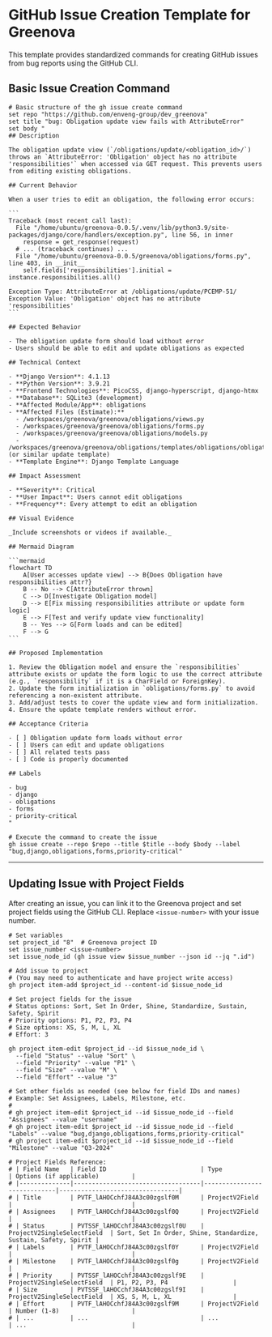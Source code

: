 # GitHub Issue Creation Template for Greenova

This template provides standardized commands for creating GitHub issues from
bug reports using the GitHub CLI.

## Basic Issue Creation Command

````fish
# Basic structure of the gh issue create command
set repo "https://github.com/enveng-group/dev_greenova"
set title "bug: Obligation update view fails with AttributeError"
set body "
## Description

The obligation update view (`/obligations/update/<obligation_id>/`) throws an `AttributeError: 'Obligation' object has no attribute 'responsibilities'` when accessed via GET request. This prevents users from editing existing obligations.

## Current Behavior

When a user tries to edit an obligation, the following error occurs:

```
Traceback (most recent call last):
  File "/home/ubuntu/greenova-0.0.5/.venv/lib/python3.9/site-packages/django/core/handlers/exception.py", line 56, in inner
    response = get_response(request)
  # ... (traceback continues) ...
  File "/home/ubuntu/greenova-0.0.5/greenova/obligations/forms.py", line 403, in __init__
    self.fields['responsibilities'].initial = instance.responsibilities.all()

Exception Type: AttributeError at /obligations/update/PCEMP-51/
Exception Value: 'Obligation' object has no attribute 'responsibilities'
```

## Expected Behavior

- The obligation update form should load without error
- Users should be able to edit and update obligations as expected

## Technical Context

- **Django Version**: 4.1.13
- **Python Version**: 3.9.21
- **Frontend Technologies**: PicoCSS, django-hyperscript, django-htmx
- **Database**: SQLite3 (development)
- **Affected Module/App**: obligations
- **Affected Files (Estimate):**
  - /workspaces/greenova/greenova/obligations/views.py
  - /workspaces/greenova/greenova/obligations/forms.py
  - /workspaces/greenova/greenova/obligations/models.py
  - /workspaces/greenova/greenova/obligations/templates/obligations/obligation_form.html (or similar update template)
- **Template Engine**: Django Template Language

## Impact Assessment

- **Severity**: Critical
- **User Impact**: Users cannot edit obligations
- **Frequency**: Every attempt to edit an obligation

## Visual Evidence

_Include screenshots or videos if available._

## Mermaid Diagram

```mermaid
flowchart TD
    A[User accesses update view] --> B{Does Obligation have responsibilities attr?}
    B -- No --> C[AttributeError thrown]
    C --> D[Investigate Obligation model]
    D --> E[Fix missing responsibilities attribute or update form logic]
    E --> F[Test and verify update view functionality]
    B -- Yes --> G[Form loads and can be edited]
    F --> G
```

## Proposed Implementation

1. Review the Obligation model and ensure the `responsibilities` attribute exists or update the form logic to use the correct attribute (e.g., `responsibility` if it is a CharField or ForeignKey).
2. Update the form initialization in `obligations/forms.py` to avoid referencing a non-existent attribute.
3. Add/adjust tests to cover the update view and form initialization.
4. Ensure the update template renders without error.

## Acceptance Criteria

- [ ] Obligation update form loads without error
- [ ] Users can edit and update obligations
- [ ] All related tests pass
- [ ] Code is properly documented

## Labels

- bug
- django
- obligations
- forms
- priority-critical
"

# Execute the command to create the issue
gh issue create --repo $repo --title $title --body $body --label "bug,django,obligations,forms,priority-critical"
````

---

## Updating Issue with Project Fields

After creating an issue, you can link it to the Greenova project and set
project fields using the GitHub CLI. Replace `<issue-number>` with your issue
number.

```fish
# Set variables
set project_id "8"  # Greenova project ID
set issue_number <issue-number>
set issue_node_id (gh issue view $issue_number --json id --jq ".id")

# Add issue to project
# (You may need to authenticate and have project write access)
gh project item-add $project_id --content-id $issue_node_id

# Set project fields for the issue
# Status options: Sort, Set In Order, Shine, Standardize, Sustain, Safety, Spirit
# Priority options: P1, P2, P3, P4
# Size options: XS, S, M, L, XL
# Effort: 3

gh project item-edit $project_id --id $issue_node_id \
  --field "Status" --value "Sort" \
  --field "Priority" --value "P1" \
  --field "Size" --value "M" \
  --field "Effort" --value "3"

# Set other fields as needed (see below for field IDs and names)
# Example: Set Assignees, Labels, Milestone, etc.
#
# gh project item-edit $project_id --id $issue_node_id --field "Assignees" --value "username"
# gh project item-edit $project_id --id $issue_node_id --field "Labels" --value "bug,django,obligations,forms,priority-critical"
# gh project item-edit $project_id --id $issue_node_id --field "Milestone" --value "Q3-2024"

# Project Fields Reference:
# | Field Name   | Field ID                          | Type                        | Options (if applicable)         |
# |--------------|-----------------------------------|-----------------------------|---------------------------------|
# | Title        | PVTF_lAHOCchfJ84A3c00zgslf0M      | ProjectV2Field              |                                 |
# | Assignees    | PVTF_lAHOCchfJ84A3c00zgslf0Q      | ProjectV2Field              |                                 |
# | Status       | PVTSSF_lAHOCchfJ84A3c00zgslf0U    | ProjectV2SingleSelectField  | Sort, Set In Order, Shine, Standardize, Sustain, Safety, Spirit |
# | Labels       | PVTF_lAHOCchfJ84A3c00zgslf0Y      | ProjectV2Field              |                                 |
# | Milestone    | PVTF_lAHOCchfJ84A3c00zgslf0g      | ProjectV2Field              |                                 |
# | Priority     | PVTSSF_lAHOCchfJ84A3c00zgslf9E    | ProjectV2SingleSelectField  | P1, P2, P3, P4                  |
# | Size         | PVTSSF_lAHOCchfJ84A3c00zgslf9I    | ProjectV2SingleSelectField  | XS, S, M, L, XL                 |
# | Effort       | PVTF_lAHOCchfJ84A3c00zgslf9M      | ProjectV2Field              | Number (1-8)                    |
# | ...          | ...                               | ...                         | ...                             |

```
